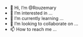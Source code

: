 - 👋 Hi, I’m @Rouzemary
- 👀 I’m interested in ...
- 🌱 I’m currently learning ...
- 💞️ I’m looking to collaborate on ...
- 📫 How to reach me ...

<!---
Rouzemary/Rouzemary is a ✨ special ✨ repository because its `README.md` (this file) appears on your GitHub profile.
You can click the Preview link to take a look at your changes.
--->
